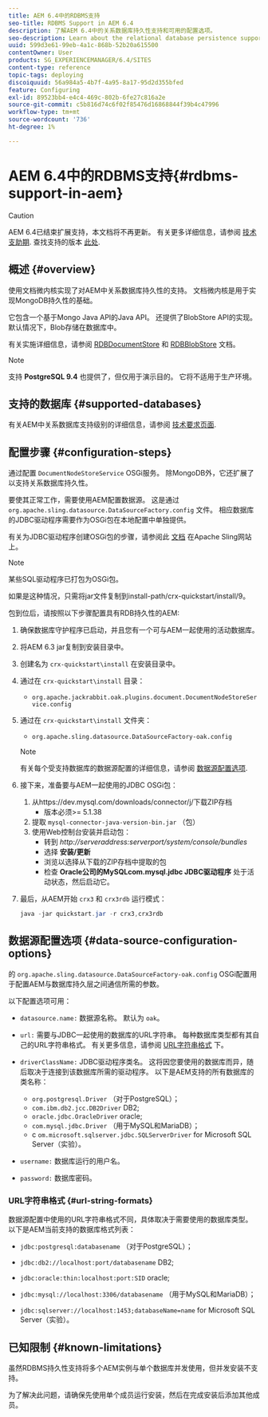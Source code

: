 ```yaml
---
title: AEM 6.4中的RDBMS支持
seo-title: RDBMS Support in AEM 6.4
description: 了解AEM 6.4中的关系数据库持久性支持和可用的配置选项。
seo-description: Learn about the relational database persistence support in AEM 6.4 and the available configuration options.
uuid: 599d3e61-99eb-4a1c-868b-52b20a615500
contentOwner: User
products: SG_EXPERIENCEMANAGER/6.4/SITES
content-type: reference
topic-tags: deploying
discoiquuid: 56a984a5-4b7f-4a95-8a17-95d2d355bfed
feature: Configuring
exl-id: 89523bb4-e4c4-469c-802b-6fe27c816a2e
source-git-commit: c5b816d74c6f02f85476d16868844f39b4c47996
workflow-type: tm+mt
source-wordcount: '736'
ht-degree: 1%

---
```


# AEM 6.4中的RDBMS支持{#rdbms-support-in-aem}

>[!CAUTION]
>
>AEM 6.4已结束扩展支持，本文档将不再更新。 有关更多详细信息，请参阅 [技术支助期](https://helpx.adobe.com/cn/support/programs/eol-matrix.html). 查找支持的版本 [此处](https://experienceleague.adobe.com/docs/).

## 概述 {#overview}

使用文档微内核实现了对AEM中关系数据库持久性的支持。 文档微内核是用于实现MongoDB持久性的基础。

它包含一个基于Mongo Java API的Java API。 还提供了BlobStore API的实现。 默认情况下，Blob存储在数据库中。

有关实施详细信息，请参阅 [RDBDocumentStore](https://jackrabbit.apache.org/oak/docs/apidocs/org/apache/jackrabbit/oak/plugins/document/rdb/RDBDocumentStore.html) 和 [RDBBlobStore](https://jackrabbit.apache.org/oak/docs/apidocs/org/apache/jackrabbit/oak/plugins/document/rdb/RDBBlobStore.html) 文档。

>[!NOTE]
>
>支持 **PostgreSQL 9.4** 也提供了，但仅用于演示目的。 它将不适用于生产环境。

## 支持的数据库 {#supported-databases}

有关AEM中关系数据库支持级别的详细信息，请参阅 [技术要求页面](/help/sites-deploying/technical-requirements.md).

## 配置步骤 {#configuration-steps}

通过配置 `DocumentNodeStoreService` OSGi服务。 除MongoDB外，它还扩展了以支持关系数据库持久性。

要使其正常工作，需要使用AEM配置数据源。 这是通过 `org.apache.sling.datasource.DataSourceFactory.config` 文件。 相应数据库的JDBC驱动程序需要作为OSGi包在本地配置中单独提供。

有关为JDBC驱动程序创建OSGi包的步骤，请参阅此 [文档](https://wiki.eclipse.org/Create_and_Export_MySQL_JDBC_driver_bundle) 在Apache Sling网站上。

>[!NOTE]
>
>某些SQL驱动程序已打包为OSGi包。
>
>如果是这种情况，只需将jar文件复制到install-path/crx-quickstart/install/9。

包到位后，请按照以下步骤配置具有RDB持久性的AEM:

1. 确保数据库守护程序已启动，并且您有一个可与AEM一起使用的活动数据库。
1. 将AEM 6.3 jar复制到安装目录中。
1. 创建名为 `crx-quickstart\install` 在安装目录中。
1. 通过在 `crx-quickstart\install` 目录：

   * `org.apache.jackrabbit.oak.plugins.document.DocumentNodeStoreService.config`

1. 通过在 `crx-quickstart\install` 文件夹：

   * `org.apache.sling.datasource.DataSourceFactory-oak.config`
   >[!NOTE]
   >
   >有关每个受支持数据库的数据源配置的详细信息，请参阅 [数据源配置选项](/help/sites-deploying/rdbms-support-in-aem.md#data-source-configuration-options).

1. 接下来，准备要与AEM一起使用的JDBC OSGi包：

   1. 从https://dev.mysql.com/downloads/connector/j/下载ZIP存档
      * 版本必须>= 5.1.38
   1. 提取 `mysql-connector-java-version-bin.jar` （包）
   1. 使用Web控制台安装并启动包：
      * 转到 *http://serveraddress:serverport/system/console/bundles*
      * 选择 **安装/更新**
      * 浏览以选择从下载的ZIP存档中提取的包
      * 检查 **Oracle公司的MySQLcom.mysql.jdbc JDBC驱动程序** 处于活动状态，然后启动它。

1. 最后，从AEM开始 `crx3` 和 `crx3rdb` 运行模式：

   ```java
   java -jar quickstart.jar -r crx3,crx3rdb
   ```

## 数据源配置选项 {#data-source-configuration-options}

的 `org.apache.sling.datasource.DataSourceFactory-oak.config` OSGi配置用于配置AEM与数据库持久层之间通信所需的参数。

以下配置选项可用：

* `datasource.name:` 数据源名称。 默认为 `oak`。

* `url:` 需要与JDBC一起使用的数据库的URL字符串。 每种数据库类型都有其自己的URL字符串格式。 有关更多信息，请参阅 [URL字符串格式](/help/sites-deploying/rdbms-support-in-aem.md#url-string-formats) 下。

* `driverClassName:` JDBC驱动程序类名。 这将因您要使用的数据库而异，随后取决于连接到该数据库所需的驱动程序。 以下是AEM支持的所有数据库的类名称：

   * `org.postgresql.Driver` （对于PostgreSQL）；
   * `com.ibm.db2.jcc.DB2Driver` DB2;
   * `oracle.jdbc.OracleDriver` oracle;
   * `com.mysql.jdbc.Driver` （用于MySQL和MariaDB）；
   * c `om.microsoft.sqlserver.jdbc.SQLServerDriver` for Microsoft SQL Server（实验）。

* `username:` 数据库运行的用户名。

* `password:` 数据库密码。

### URL字符串格式 {#url-string-formats}

数据源配置中使用的URL字符串格式不同，具体取决于需要使用的数据库类型。 以下是AEM当前支持的数据库格式列表：

* `jdbc:postgresql:databasename` （对于PostgreSQL）；

* `jdbc:db2://localhost:port/databasename` DB2;
* `jdbc:oracle:thin:localhost:port:SID` oracle;
* `jdbc:mysql://localhost:3306/databasename` （用于MySQL和MariaDB）；

* `jdbc:sqlserver://localhost:1453;databaseName=name` for Microsoft SQL Server（实验）。

## 已知限制 {#known-limitations}

虽然RDBMS持久性支持将多个AEM实例与单个数据库并发使用，但并发安装不支持。

为了解决此问题，请确保先使用单个成员运行安装，然后在完成安装后添加其他成员。
